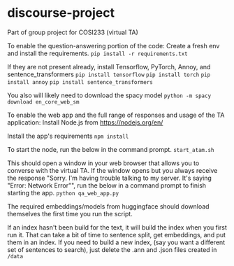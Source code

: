 # discourse-project
Part of group project for COSI233 (virtual TA)

To enable the question-answering portion of the code:
Create a fresh env and install the requirements.
`pip install -r requirements.txt`

If they are not present already, install Tensorflow, PyTorch, Annoy, and sentence_transformers
`pip install tensorflow`
`pip install torch`
`pip install annoy`
`pip install sentence_transformers`

You also will likely need to download the spacy model 
`python -m spacy download en_core_web_sm`


To enable the web app and the full range of responses and usage of the TA application:
Install Node.js from
https://nodejs.org/en/

Install the app's requirements
`npm install`

To start the node, run the below in the command prompt.
`start_atam.sh`

This should open a window in your web browser that allows you to converse with the virtual TA.
If the window opens but you always receive the response "Sorry. I'm having trouble talking to my server. It's saying "Error: Network Error"", run the below in a command prompt to finish starting the app.
`python qa_web_app.py`

The required embeddings/models from huggingface should download
themselves the first time you run the script. 

If an index hasn't been build for the text, it will build the index when you first run it. 
That can take a bit of time to sentence split, get embeddings, and 
put them in an index. 
If you need to build a new index, (say you want a different set of sentences to search), just delete the .ann and .json files created in `/data`